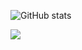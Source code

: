 ![GitHub stats](https://github-readme-stats.vercel.app/api?username=yerkinovaaa&show_icons=true&theme=dark)

<a href="https://github.com/yerkinovaaa/github-readme-stats">
    <img src=https://github-readme-stats-git-masterrstaa-rickstaa.vercel.app/api/top-langs/?username=yerkinovaaa&langs_count=5&show_icons=true&card_width=495&theme=dark&hide=javascript,html,css>
